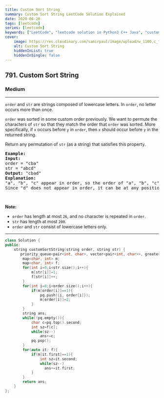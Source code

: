 ```yaml
---
title: Custom Sort String
summary: Custom Sort String LeetCode Solution Explained
date: 2020-06-20
tags: [leetcode]
series: [leetcode]
keywords: ["LeetCode", "leetcode solution in Python3 C++ Java", "custom-sort-string LeetCode Solution Explained"]
cover:
    image: https://res.cloudinary.com/samirpaul/image/upload/w_1100,c_fit,co_rgb:FFFFFF,l_text:Arial_75_bold:Custom Sort String - Solution Explained/problem-solving.webp
    alt: Custom Sort String
    hiddenInList: true
    hiddenInSingle: false
---
```



<h2>791. Custom Sort String</h2><h3>Medium</h3><hr><div><p><code>order</code> and <code>str</code> are strings composed of lowercase letters. In <code>order</code>, no letter occurs more than once.</p>

<p><code>order</code> was sorted in some custom order previously. We want to permute the characters of <code>str</code> so that they match the order that <code>order</code> was sorted. More specifically, if <code>x</code> occurs before <code>y</code> in <code>order</code>, then <code>x</code> should occur before <code>y</code> in the returned string.</p>

<p>Return any permutation of <code>str</code> (as a string) that satisfies this property.</p>

<pre><strong>Example:</strong>
<strong>Input:</strong> 
order = "cba"
str = "abcd"
<strong>Output:</strong> "cbad"
<strong>Explanation:</strong> 
"a", "b", "c" appear in order, so the order of "a", "b", "c" should be "c", "b", and "a". 
Since "d" does not appear in order, it can be at any position in the returned string. "dcba", "cdba", "cbda" are also valid outputs.
</pre>

<p>&nbsp;</p>

<p><strong>Note:</strong></p>

<ul>
	<li><code>order</code> has length at most <code>26</code>, and no character is repeated in <code>order</code>.</li>
	<li><code>str</code> has length at most <code>200</code>.</li>
	<li><code>order</code> and <code>str</code> consist of lowercase letters only.</li>
</ul>
</div>

---




```cpp
class Solution {
public:
    string customSortString(string order, string str) {
       priority_queue<pair<int, char>, vector<pair<int, char>>, greater<pair<int, char>> > pq;
        map<char, int> m;
        map<char, int> f;
        for(int i=0;i<str.size();i++){
            m[str[i]]=1;
            f[str[i]]++;
        }
        for(int i=0;i<order.size();i++){
            if(m[order[i]]==1){
                pq.push({i, order[i]});
                m[order[i]]=2;
            }
        }
        string ans;
        while(!pq.empty()){
            char c=pq.top().second;
            int sz=f[c];
            while(sz--)
                ans+=c;
            pq.pop();
        }
        for(auto it: f){
            if(m[it.first]==1){
                int sz=it.second;
                while(sz--)
                  ans+=it.first;
            }
        }
        return ans; 
    }
};
```
